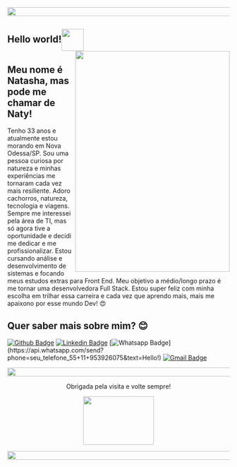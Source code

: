 <img align="center" width="1050" height="20" src="https://images2.pixlis.com/background-image-horizontal-lines-and-stripes-seamless-tileable-deep-pink-black-22hvwy.png">

## Hello world!<img align="center" width="50" height="50" src="https://upload.wikimedia.org/wikipedia/commons/2/2c/Rotating_earth_%28large%29.gif"> <img align="right" width="350" height="500" src="https://i.pinimg.com/originals/4e/87/e8/4e87e8eeed2d0c2e72308e9395dedf6a.jpg">

 
## Meu nome é Natasha, mas pode me chamar de Naty!
 
Tenho 33 anos e atualmente estou morando em Nova Odessa/SP. 
Sou uma pessoa curiosa por natureza e minhas experiências me tornaram cada vez mais resiliente. Adoro cachorros, natureza, tecnologia e viagens. 
Sempre me interessei pela área de TI, mas só agora tive a oportunidade e decidi me dedicar e me profissionalizar. Estou cursando análise e desenvolvimento de sistemas e focando meus estudos extras para Front End. Meu objetivo a médio/longo prazo é me tornar uma desenvolvedora Full Stack.
Estou super feliz com minha escolha em trilhar essa carreira e cada vez que aprendo mais, mais me apaixono por esse mundo Dev! :heart_eyes:
 
 
## Quer saber mais sobre mim? :blush:
[![Github Badge](https://img.shields.io/badge/-Github-000?style=flat-square&logo=Github&logoColor=white&link=https://github.com/natygulyas)](https://github.com/natygulyas)
[![Linkedin Badge](https://img.shields.io/badge/-LinkedIn-blue?style=flat-square&logo=Linkedin&logoColor=white&link=https://www.linkedin.com/in/natasha-gulyas-b94b521bb/)](https://www.linkedin.com/in/natasha-gulyas-b94b521bb/)
[![Whatsapp Badge](https://img.shields.io/badge/-Whatsapp-4CA143?style=flat-square&labelColor=4CA143&logo=whatsapp&logoColor=white&link=https://api.whatsapp.com/send?phone=seu_telefone_55+11+95392-6075&text=Hello!)](https://api.whatsapp.com/send?phone=seu_telefone_55+11+953926075&text=Hello!)
[![Gmail Badge](https://img.shields.io/badge/-Gmail-c14438?style=flat-square&logo=Gmail&logoColor=white&link=mailto:natashagulyas@gmail.com)](mailto:natashagulyas@gmail.com)


<img align="center" width="1050" height="20" src="https://images2.pixlis.com/background-image-horizontal-lines-and-stripes-seamless-tileable-deep-pink-black-22hvwy.png">
 
 
<p align="center">Obrigada pela visita e volte sempre!</p>                                                     
 
<p align="center"><img width="160" height="110" src="https://miro.medium.com/max/1600/0*K2WLMTExLyida7OR.gif"></p>

<img align="center" width="1050" height="20" src="https://images2.pixlis.com/background-image-horizontal-lines-and-stripes-seamless-tileable-deep-pink-black-22hvwy.png">
